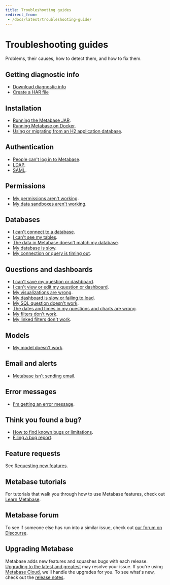 ```yaml
---
title: Troubleshooting guides
redirect_from:
 - /docs/latest/troubleshooting-guide/
---
```


# Troubleshooting guides

Problems, their causes, how to detect them, and how to fix them.

## Getting diagnostic info

- [Download diagnostic info](../diagnostic-info.md)
- [Create a HAR file](../create-har-file.md)

## Installation

- [Running the Metabase JAR][running].
- [Running Metabase on Docker][docker].
- [Using or migrating from an H2 application database][appdb].

## Authentication

- [People can't log in to Metabase][login].
- [LDAP][ldap].
- [SAML][saml].

## Permissions

- [My permissions aren't working][permissions].
- [My data sandboxes aren't working][sandbox].

## Databases

- [I can't connect to a database][db-connection].
- [I can't see my tables][cant-see-tables].
- [The data in Metabase doesn't match my database][sync-fingerprint-scan].
- [My database is slow][db-performance].
- [My connection or query is timing out][timeout].

## Questions and dashboards

- [I can't save my question or dashboard][proxies].
- [I can't view or edit my question or dashboard][view-edit].
- [My visualizations are wrong][visualization].
- [My dashboard is slow or failing to load][slow-dashboard].
- [My SQL question doesn't work][sql].
- [The dates and times in my questions and charts are wrong][incorrect-times].
- [My filters don't work][filters].
- [My linked filters don't work][linked-filters].

## Models

- [My model doesn't work][models].

## Email and alerts

- [Metabase isn't sending email][not-sending-email].

## Error messages

- [I'm getting an error message][error-message].

## Think you found a bug?

- [How to find known bugs or limitations][known-issues].
- [Filing a bug report][bugs].

## Feature requests

See [Requesting new features][feature-request].

## Metabase tutorials

For tutorials that walk you through how to use Metabase features, check out [Learn Metabase][learn].

## Metabase forum

To see if someone else has run into a similar issue, check out [our forum on Discourse][forum].

## Upgrading Metabase

Metabase adds new features and squashes bugs with each release. [Upgrading to the latest and greatest][upgrade] may resolve your issue. If you're using [Metabase Cloud][cloud], we'll handle the upgrades for you. To see what's new, check out the [release notes][releases].

[appdb]: ../loading-from-h2.md
[bugs]: ../bugs.md
[cant-see-tables]: ../cant-see-tables.md
[cloud]: https://www.metabase.com/start/
[db-connection]: ../db-connection.md
[db-performance]: ../db-performance.md
[docker]: ../docker.md
[error-message]: error-message.md
[feature-request]: requesting-new-features.md
[filters]: ../filters.md
[forum]: https://discourse.metabase.com/
[incorrect-times]: ../timezones.md
[known-issues]: ../known-issues.md
[ldap]: ../ldap.md
[learn]: https://www.metabase.com/learn
[linked-filters]: ../linked-filters.md
[login]: ../cant-log-in.md
[models]: ../models.md
[not-sending-email]: ../cant-send-email.md
[permissions]: ../permissions.md
[proxies]: ../proxies.md
[releases]: https://github.com/metabase/metabase/releases
[running]: ../running.md
[saml]: ../saml.md
[sandbox]: ../sandboxing.md
[slow-dashboard]: ../my-dashboard-is-slow.md
[sql]: ../sql.md
[sync-fingerprint-scan]: ../sync-fingerprint-scan.md
[timeout]: ../timeout.md
[upgrade]: ../../installation-and-operation/upgrading-metabase.md
[view-edit]: ../cant-view-or-edit.md
[visualization]: ../visualization.md
